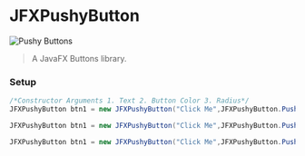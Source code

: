 # JFXPushyButton

![Pushy Buttons](https://drive.google.com/open?id=19NvvnTOJZVVX6-ImlCmC88Iq0h6-IxXL)

> A JavaFX Buttons library.  


### Setup   
```java
/*Constructor Arguments 1. Text 2. Button Color 3. Radius*/
JFXPushyButton btn1 = new JFXPushyButton("Click Me",JFXPushyButton.PushyBtnStyle.PUSHYCOLORS.BLUE,10);

JFXPushyButton btn1 = new JFXPushyButton("Click Me",JFXPushyButton.PushyBtnStyle.PUSHYCOLORS.RED,10);

JFXPushyButton btn1 = new JFXPushyButton("Click Me",JFXPushyButton.PushyBtnStyle.PUSHYCOLORS.PURPLE,10);

```

